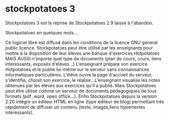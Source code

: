 # stockpotatoes 3

Stockpotatoes 3 est la reprise de Stockpotatoes 2.9 laissé à l'abandon.

Stockpotatoes en quelques mots....

Ce logiciel libre est diffusé dans les conditions de la licence GNU general public licence.
Stockpotatoes peut être utilisé par les enseignants pour mettre à la disposition de leur élèves une banque d'exercices Hotpotatoes MAIS AUSSI n'importe quel type de documents (plan de cours, cours, liens intéressants, exposés d'élèves...)
L'enseignant prépare son exercice Hotpotatoes et le publie lui-même sur le serveur sans connaissances informatiques particulières. L'élève ouvre la page d'accueil du serveur, s'identifie, choisit son exercice, le réalise...L'enseignant visualise les notes obtenues par les élèves aux exercices qu'il a publié.
Mais Stockpotatoes peut être utilisé comme un serveur de documents pédagogiques de tous formats (pdf ,word, open office...).
Enfin Stockpotatoes depuis la version 2.20 intégre un éditeur HTML en ligne (type éditeur de blog) permettant très rapidement de diffuser un contenu (texte, images,liens hypertextes intéressants). 
